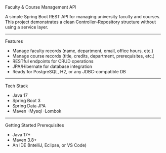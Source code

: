  Faculty & Course Management API

A simple Spring Boot REST API for managing university faculty and courses. This project demonstrates a clean Controller–Repository structure without using a service layer.

---

 Features

- Manage faculty records (name, department, email, office hours, etc.)
- Manage course records (title, credits, department, prerequisites, etc.)
- RESTful endpoints for CRUD operations
- JPA/Hibernate for database integration
- Ready for PostgreSQL, H2, or any JDBC-compatible DB

---
Tech Stack

- Java 17
- Spring Boot 3
- Spring Data JPA
- Maven
-Mysql
-Lombok

---

Getting Started
Prerequisites
- Java 17+
- Maven 3.8+
- An IDE (IntelliJ, Eclipse, or VS Code)
